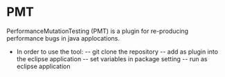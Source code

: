 # PMT
 PerformanceMutationTesting (PMT) is a plugin for re-producing performance bugs in java applocations.

- In order to use the tool:
-- git clone the repository
-- add as plugin into the eclipse application
-- set variables in package setting
-- run as eclipse application


